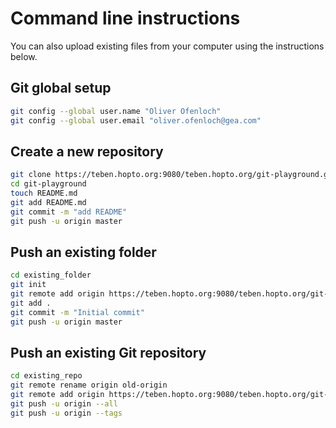 # Command line instructions

You can also upload existing files from your computer using the instructions below.


## Git global setup

```bash
git config --global user.name "Oliver Ofenloch"
git config --global user.email "oliver.ofenloch@gea.com"
```

## Create a new repository

```bash
git clone https://teben.hopto.org:9080/teben.hopto.org/git-playground.git
cd git-playground
touch README.md
git add README.md
git commit -m "add README"
git push -u origin master
```

## Push an existing folder

```bash
cd existing_folder
git init
git remote add origin https://teben.hopto.org:9080/teben.hopto.org/git-playground.git
git add .
git commit -m "Initial commit"
git push -u origin master
```

## Push an existing Git repository

```bash
cd existing_repo
git remote rename origin old-origin
git remote add origin https://teben.hopto.org:9080/teben.hopto.org/git-playground.git
git push -u origin --all
git push -u origin --tags
```
